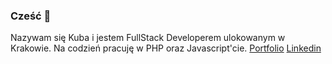 ### Cześć 👋
Nazywam się Kuba i jestem FullStack Developerem ulokowanym w Krakowie. Na codzień pracuję w PHP oraz Javascript'cie. 
[Portfolio](https://jakub-klimek.netlify.app)
[Linkedin](https://www.linkedin.com/in/jakub-klimek-b643071b1/)


<!--
**jacobKl/jacobKl** is a ✨ _special_ ✨ repository because its `README.md` (this file) appears on your GitHub profile.

Here are some ideas to get you started:

- 🔭 I’m currently working on ...
- 🌱 I’m currently learning ...
- 👯 I’m looking to collaborate on ...
- 🤔 I’m looking for help with ...
- 💬 Ask me about ...
- 📫 How to reach me: ...
- 😄 Pronouns: ...
- ⚡ Fun fact: ...
-->

